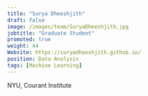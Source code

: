 ```yaml
---
title: "Surya Dheeshjith"
draft: false
image: /images/team/SuryaDheeshjith.jpg
jobtitle: "Graduate Student"
promoted: true
weight: 44
Website: https://suryadheeshjith.github.io/
position: Data Analysis
tags: [Machine Learning]
---
```



NYU, Courant Institute
